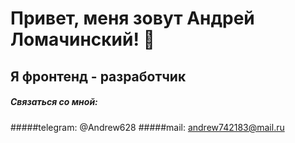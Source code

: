 # Привет, меня зовут Андрей Ломачинский! 👋
## Я фронтенд - разработчик
##### Связаться со мной: 
#####telegram: @Andrew628
#####mail: andrew742183@mail.ru


<!--
**Andrew538/Andrew538** is a ✨ _special_ ✨ repository because its `README.md` (this file) appears on your GitHub profile.

Here are some ideas to get you started:

- 🔭 I’m currently working on ...
- 🌱 I’m currently learning ...
- 👯 I’m looking to collaborate on ...
- 🤔 I’m looking for help with ...
- 💬 Ask me about ...
- 📫 How to reach me: ...
- 😄 Pronouns: ...
- ⚡ Fun fact: ...
-->
